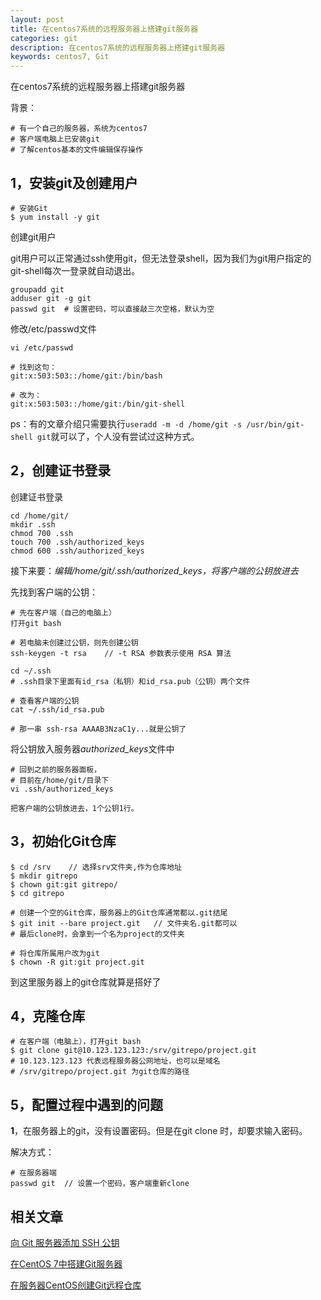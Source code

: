 ```yaml
---
layout: post
title: 在centos7系统的远程服务器上搭建git服务器
categories: git
description: 在centos7系统的远程服务器上搭建git服务器
keywords: centos7, Git
---
```


在centos7系统的远程服务器上搭建git服务器

背景：

    # 有一个自己的服务器，系统为centos7
    # 客户端电脑上已安装git
    # 了解centos基本的文件编辑保存操作


1，安装git及创建用户
----

    # 安装Git
    $ yum install -y git

创建git用户

git用户可以正常通过ssh使用git，但无法登录shell，因为我们为git用户指定的git-shell每次一登录就自动退出。

    groupadd git
    adduser git -g git
    passwd git  # 设置密码，可以直接敲三次空格，默认为空

修改/etc/passwd文件

    vi /etc/passwd

    # 找到这句：
    git:x:503:503::/home/git:/bin/bash

    # 改为：
    git:x:503:503::/home/git:/bin/git-shell

ps：有的文章介绍只需要执行`useradd -m -d /home/git -s /usr/bin/git-shell git`就可以了，个人没有尝试过这种方式。

2，创建证书登录
----
创建证书登录

    cd /home/git/
    mkdir .ssh
    chmod 700 .ssh
    touch 700 .ssh/authorized_keys
    chmod 600 .ssh/authorized_keys

接下来要：*编辑/home/git/.ssh/authorized_keys，将客户端的公钥放进去*

先找到客户端的公钥：

    # 先在客户端（自己的电脑上）
    打开git bash

    # 若电脑未创建过公钥，则先创建公钥
    ssh-keygen -t rsa    // -t RSA 参数表示使用 RSA 算法
    
    cd ~/.ssh  
    # .ssh目录下里面有id_rsa（私钥）和id_rsa.pub（公钥）两个文件

    # 查看客户端的公钥
    cat ~/.ssh/id_rsa.pub

    # 那一串 ssh-rsa AAAAB3NzaC1y...就是公钥了

将公钥放入服务器*authorized_keys*文件中

    # 回到之前的服务器面板，
    # 目前在/home/git/目录下
    vi .ssh/authorized_keys

    把客户端的公钥放进去，1个公钥1行。

3，初始化Git仓库
----

    $ cd /srv    // 选择srv文件夹,作为仓库地址
    $ mkdir gitrepo
    $ chown git:git gitrepo/
    $ cd gitrepo

    # 创建一个空的Git仓库，服务器上的Git仓库通常都以.git结尾
    $ git init --bare project.git   // 文件夹名.git都可以
    # 最后clone时，会拿到一个名为project的文件夹

    # 将仓库所属用户改为git
    $ chown -R git:git project.git

到这里服务器上的git仓库就算是搭好了

4，克隆仓库
----

    # 在客户端（电脑上），打开git bash
    $ git clone git@10.123.123.123:/srv/gitrepo/project.git
    # 10.123.123.123 代表远程服务器公网地址，也可以是域名
    # /srv/gitrepo/project.git 为git仓库的路径

5，配置过程中遇到的问题
----

**1**，在服务器上的git，没有设置密码。但是在git clone 时，却要求输入密码。

解决方式：
    
    # 在服务器端
    passwd git  // 设置一个密码，客户端重新clone

相关文章
----
[向 Git 服务器添加 SSH 公钥](https://www.cnblogs.com/0xcafebabe/p/5234678.html)

[在CentOS 7中搭建Git服务器](https://blog.csdn.net/martinwangjun/article/details/78780885)

[在服务器CentOS创建Git远程仓库](https://blog.csdn.net/zhiyual/article/details/79825418)
